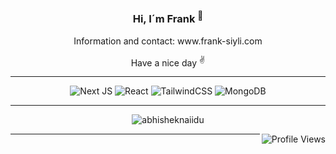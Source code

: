 ### <p align="center">Hi, I´m Frank <sup>🌱</sup></p>
<p align="center">Information and contact: www.frank-siyli.com</p>
<p align="center">Have a nice day <sup>✌️</sup></p>

<hr>

<p align="center">
    <img src="https://img.shields.io/badge/Next-black?style=for-the-badge&logo=next.js&logoColor=white" alt="Next JS">
    <img src="https://img.shields.io/badge/react-%2320232a.svg?style=for-the-badge&logo=react&logoColor=%2361DAFB" alt="React">
    <img src="https://img.shields.io/badge/tailwindcss-%2338B2AC.svg?style=for-the-badge&logo=tailwind-css&logoColor=white" alt="TailwindCSS">
    <img src="https://img.shields.io/badge/MongoDB-%234ea94b.svg?style=for-the-badge&logo=mongodb&logoColor=white" alt="MongoDB">
</p>

<hr>


<p align="center"> <img src="https://github-readme-stats.vercel.app/api?username=FrankSiyli&show_icons=true&theme=gotham" alt="abhisheknaiidu" ></p>


   <img align="right" src="https://komarev.com/ghpvc/?username=FrankSiyli" alt="Profile Views" >

<hr>


